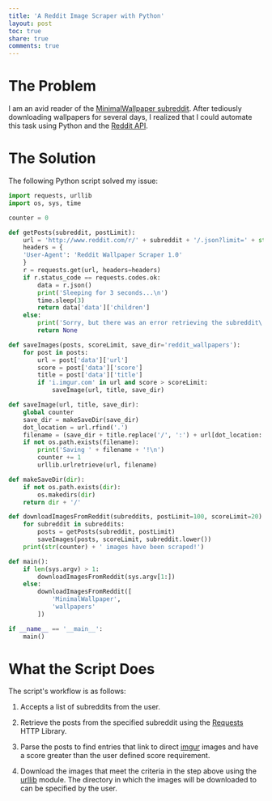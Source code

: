 ```yaml
---
title: 'A Reddit Image Scraper with Python'
layout: post
toc: true
share: true
comments: true
---
```


# The Problem

I am an avid reader of the
[MinimalWallpaper subreddit](http://www.reddit.com/r/minimalwallpaper). After
tediously downloading wallpapers for several days, I realized that I could
automate this task using Python and the
[Reddit API](http://www.reddit.com/dev/api).

# The Solution

The following Python script solved my issue:

```python
import requests, urllib
import os, sys, time

counter = 0

def getPosts(subreddit, postLimit):
    url = 'http://www.reddit.com/r/' + subreddit + '/.json?limit=' + str(postLimit)
    headers = {
    'User-Agent': 'Reddit Wallpaper Scraper 1.0'
    }
    r = requests.get(url, headers=headers)
    if r.status_code == requests.codes.ok:
        data = r.json()
        print('Sleeping for 3 seconds...\n')
        time.sleep(3)
        return data['data']['children']
    else:
        print('Sorry, but there was an error retrieving the subreddit\'s data!')
        return None

def saveImages(posts, scoreLimit, save_dir='reddit_wallpapers'):
    for post in posts:
        url = post['data']['url']
        score = post['data']['score']
        title = post['data']['title']
        if 'i.imgur.com' in url and score > scoreLimit:
            saveImage(url, title, save_dir)

def saveImage(url, title, save_dir):
    global counter
    save_dir = makeSaveDir(save_dir)
    dot_location = url.rfind('.')
    filename = (save_dir + title.replace('/', ':') + url[dot_location: dot_location + 4]).encode('utf-8')
    if not os.path.exists(filename):
        print('Saving ' + filename + '!\n')
        counter += 1
        urllib.urlretrieve(url, filename)

def makeSaveDir(dir):
    if not os.path.exists(dir):
        os.makedirs(dir)
    return dir + '/'

def downloadImagesFromReddit(subreddits, postLimit=100, scoreLimit=20):
    for subreddit in subreddits:
        posts = getPosts(subreddit, postLimit)
        saveImages(posts, scoreLimit, subreddit.lower())
    print(str(counter) + ' images have been scraped!')

def main():
    if len(sys.argv) > 1:
        downloadImagesFromReddit(sys.argv[1:])
    else:
        downloadImagesFromReddit([
            'MinimalWallpaper',
            'wallpapers'
        ])

if __name__ == '__main__':
    main()
```

# What the Script Does

The script's workflow is as follows:

1. Accepts a list of subreddits from the user.

2. Retrieve the posts from the specified subreddit using the
   [Requests](http://docs.python-requests.org/en/latest/) HTTP Library.

3. Parse the posts to find entries that link to direct
   [imgur](http://imgur.com/) images and have a score greater than the user
   defined score requirement.

4. Download the images that meet the criteria in the step above using the
   [urllib](http://docs.python.org/2/library/urllib.html) module. The directory
   in which the images will be downloaded to can be specified by the user.
